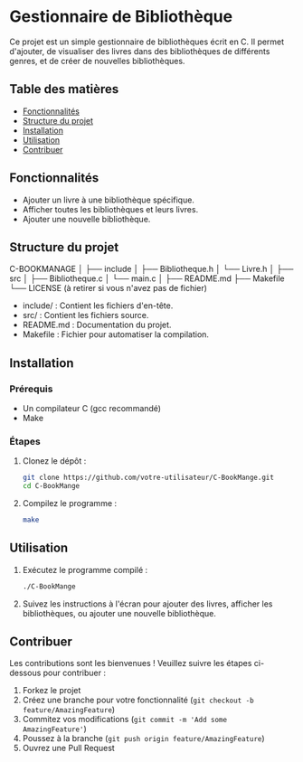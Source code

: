 # Gestionnaire de Bibliothèque

Ce projet est un simple gestionnaire de bibliothèques écrit en C. Il permet d'ajouter, de visualiser des livres dans des bibliothèques de différents genres, et de créer de nouvelles bibliothèques.

## Table des matières
- [Fonctionnalités](#fonctionnalités)
- [Structure du projet](#structure-du-projet)
- [Installation](#installation)
- [Utilisation](#utilisation)
- [Contribuer](#contribuer)

## Fonctionnalités
- Ajouter un livre à une bibliothèque spécifique.
- Afficher toutes les bibliothèques et leurs livres.
- Ajouter une nouvelle bibliothèque.

## Structure du projet
C-BOOKMANAGE
│
├── include
│ ├── Bibliotheque.h
│ └── Livre.h
│
├── src
│ ├── Bibliotheque.c
│ └── main.c
│
├── README.md
├── Makefile
└── LICENSE (à retirer si vous n'avez pas de fichier)

- include/ : Contient les fichiers d'en-tête.
- src/ : Contient les fichiers source.
- README.md : Documentation du projet.
- Makefile : Fichier pour automatiser la compilation.

## Installation

### Prérequis

- Un compilateur C (gcc recommandé)
- Make

### Étapes

1. Clonez le dépôt :

    ```sh
    git clone https://github.com/votre-utilisateur/C-BookMange.git
    cd C-BookMange
    ```

2. Compilez le programme :

    ```sh
    make
    ```

## Utilisation

1. Exécutez le programme compilé :

    ```sh
    ./C-BookMange
    ```

2. Suivez les instructions à l'écran pour ajouter des livres, afficher les bibliothèques, ou ajouter une nouvelle bibliothèque.

## Contribuer

Les contributions sont les bienvenues ! Veuillez suivre les étapes ci-dessous pour contribuer :

1. Forkez le projet
2. Créez une branche pour votre fonctionnalité (`git checkout -b feature/AmazingFeature`)
3. Commitez vos modifications (`git commit -m 'Add some AmazingFeature'`)
4. Poussez à la branche (`git push origin feature/AmazingFeature`)
5. Ouvrez une Pull Request
